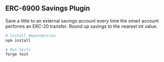 ## ERC-6900 Savings Plugin

Save a little to an external savings account every time the smart account performs an ERC-20 transfer. Round up savings to the nearest int value.

```sh
# Install dependencies
npm install

# Run tests
forge test
```